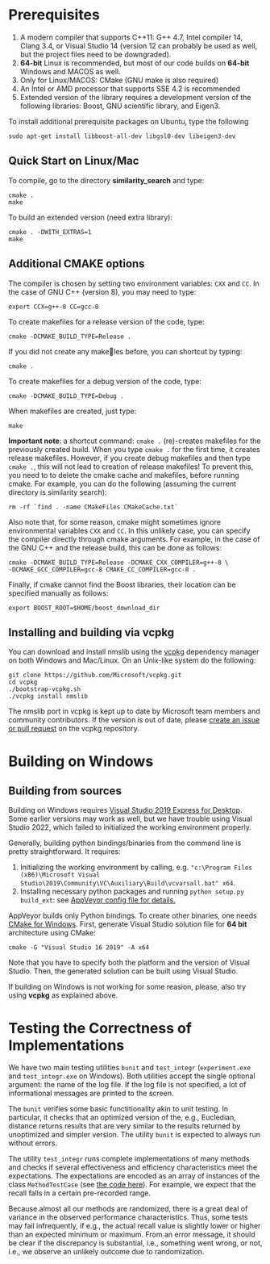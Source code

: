 # Prerequisites

1. A modern compiler that supports C++11: G++ 4.7, Intel compiler 14, Clang 3.4, or Visual Studio 14 (version 12 can probably be used as well, but the project files need to be downgraded).
2. **64-bit** Linux is recommended, but most of our code builds on **64-bit** Windows and MACOS as well. 
3. Only for Linux/MACOS: CMake (GNU make is also required) 
4. An Intel or AMD processor that supports SSE 4.2 is recommended
5. Extended version of the library requires a development version of the following libraries: Boost, GNU scientific library, and Eigen3.

To install additional prerequisite packages on Ubuntu, type the following

```
sudo apt-get install libboost-all-dev libgsl0-dev libeigen3-dev
```

## Quick Start on Linux/Mac

To compile, go to the directory **similarity_search** and type:  
```
cmake .
make  
```
To build an extended version (need extra library):
```
cmake . -DWITH_EXTRAS=1
make  
```

## Additional CMAKE options

The compiler is chosen by setting two environment variables: ``CXX`` and ``CC``. In the case of GNU
C++ (version 8), you may need to type:
```
export CCX=g++-8 CC=gcc-8
```

To create makefiles for a release version of the code, type:
```
cmake -DCMAKE_BUILD_TYPE=Release .
```

If you did not create any makeles before, you can shortcut by typing:
```
cmake .
```

To create makefiles for a debug version of the code, type:
```
cmake -DCMAKE_BUILD_TYPE=Debug .
```

When makefiles are created, just type:

```make```

**Important note**: a shortcut command:
``cmake .``
(re)-creates makefiles for the previously created build. When you type ``cmake .``
for the first time, it creates release makefiles. However, if you create debug 
makefiles and then type ``cmake .``, this will not lead to creation of release makefiles!
To prevent this, you need to to delete the cmake cache and makefiles, before
running cmake. For example, you can do the following (assuming the
current directory is similarity search):

```
rm -rf `find . -name CMakeFiles CMakeCache.txt`
```

Also note that, for some reason, cmake might sometimes ignore environmental
variables ``CXX`` and ``CC``. In this unlikely case, you can specify the compiler directly
through cmake arguments. For example, in the case of the GNU C++ and the
release build, this can be done as follows:

```
cmake -DCMAKE_BUILD_TYPE=Release -DCMAKE_CXX_COMPILER=g++-8 \
-DCMAKE_GCC_COMPILER=gcc-8 CMAKE_CC_COMPILER=gcc-8 .
```

Finally, if cmake cannot find the Boost libraries, their location can be specified
manually as follows:

```
export BOOST_ROOT=$HOME/boost_download_dir
```

## Installing and building via vcpkg
You can download and install nmslib using the [vcpkg](https://github.com/Microsoft/vcpkg) dependency manager on both Windows and Mac/Linux.
On an Unix-like system do the following:
```
git clone https://github.com/Microsoft/vcpkg.git
cd vcpkg
./bootstrap-vcpkg.sh
./vcpkg install nmslib
```

The nmslib port in vcpkg is kept up to date by Microsoft team members and community contributors. If the version is out of date, please [create an issue or pull request](https://github.com/Microsoft/vcpkg) on the vcpkg repository.

# Building on Windows
## Building from sources

Building on Windows requires [Visual Studio 2019 Express for Desktop](https://www.visualstudio.com/en-us/downloads/download-visual-studio-vs.aspx). Some earlier versions may work as well, but we have trouble using Visual Studio 2022, which failed to initialized the working environment properly.

Generally, building python bindings/binaries from the command line is pretty straightforward. It requires:
1. Initializing the working environment by calling, e.g. `"c:\Program Files (x86)\Microsoft Visual Studio\2019\Community\VC\Auxiliary\Build\vcvarsall.bat" x64`.
2. Installing necessary python packages and running `python setup.py build_ext`: see [AppVeyor config file for details.](/.appveyor.yml#L55)

AppVeyor builds only Python bindings. To create other binaries, one needs [CMake for Windows](https://cmake.org/download/). First, generate Visual Studio solution file for **64 bit** architecture using CMake:
```
cmake -G "Visual Studio 16 2019" -A x64
```
Note that you have to specify both the platform and the version of Visual Studio. Then, the generated solution can be built using Visual Studio.

If building on Windows is not working for some reasion, please, also try using **vcpkg** as explained above.

# Testing the Correctness of Implementations

We have two main testing utilities ``bunit`` and ``test_integr`` (``experiment.exe`` and
``test_integr.exe`` on Windows).
Both utilities accept the single optional argument: the name of the log file.
If the log file is not specified, a lot of informational messages are printed to the screen.

The ``bunit`` verifies some basic functitionality akin to unit testing.
In particular, it checks that an optimized version of the, e.g., Eucledian, distance
returns results that are very similar to the results returned by unoptimized and simpler version.
The utility ``bunit`` is expected to always run without errors.

The utility ``test_integr`` runs complete implementations of many methods
and checks if several effectiveness and efficiency characteristics
meet the expectations.
The expectations are encoded as an array of instances of the class ``MethodTestCase``
(see [the code here](/similarity_search/test/test_integr.cc#L65)).
For example, we expect that the recall falls in a certain pre-recorded range.

Because almost all our methods are randomized, there is a great deal of variance
in the observed performance characteristics. Thus, some tests
may fail infrequently, if e.g., the actual recall value is slightly lower or higher 
than an expected minimum  or maximum.
From an error message, it should be clear if the discrepancy is substantial, i.e.,
something went wrong, or not, i.e., we observe an unlikely outcome due to randomization.



